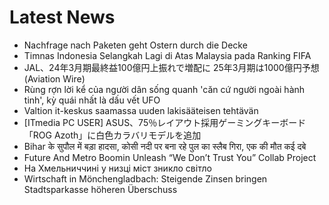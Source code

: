# Latest News
-  Nachfrage nach Paketen geht Ostern durch die Decke
-  Timnas Indonesia Selangkah Lagi di Atas Malaysia pada Ranking FIFA
-  JAL、24年3月期最終益100億円上振れで増配に 25年3月期は1000億円予想(Aviation Wire)
-  Rùng rợn lời kể của người dân sống quanh 'căn cứ người ngoài hành tinh', kỳ quái nhất là dấu vết UFO
-  Valtion it-keskus saamassa uuden lakisääteisen tehtävän
-  [ITmedia PC USER] ASUS、75％レイアウト採用ゲーミングキーボード「ROG Azoth」に白色カラバリモデルを追加
-  Bihar के सुपौल में बड़ा हादसा, कोसी नदी पर बना रहे पुल का स्लैब गिरा, एक की मौत कई दबे
-  Future And Metro Boomin Unleash “We Don’t Trust You” Collab Project
-  На Хмельниччині у низці міст зникло світло
-  Wirtschaft in Mönchengladbach: Steigende Zinsen bringen Stadtsparkasse höheren Überschuss
